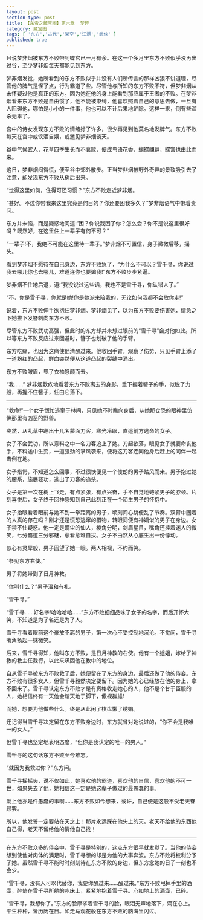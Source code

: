 ```yaml
---
layout: post
section-type: post
title: 【东雪之藏宝图】第六章  梦碎
category: 藏宝图
tags: [ '东方','古代','架空','江湖','武侠' ]
published: true
---
```

且说梦非烟被东方不败带到蝶宫已一月有余。在这一个多月里东方不败似乎没再出过谷，至少梦非烟每天都能见到东方。

梦非烟发觉，她所看到的东方不败似乎并没有人们所传言的那样凶狠不讲道理，尽管他的脾气是怪了点，行为霸道了些。尽管他与所知的东方不败不符，但梦非烟从未怀疑过他是真正的东方。因为她在他的身上能看到那应属于王者的不败。在梦非烟看来东方不败是自由惯了，他不能被束缚，他喜欢照着自己的意思去做，一旦有人阻碍他，哪怕是小小的一件事，他也可以不计后果地铲除。这样一来，倒有些滥杀无辜了。

宫中的侍女发现东方不败的情绪好了许多，很少再见到他莫名地发脾气。东方不败每天在宫中或饮酒自娱，或邀见梦非烟谈天。

谷中气候宜人，花草四季生长而不衰败，便成鸟语花香，蝴蝶翩翩，蝶宫也由此而来。

这日，梦非烟闷得慌，便至谷中郊外散步。正当梦非烟被野外奇异的景致吸引去了注意，却发现东方不败从树后出来。

“觉得这里如何，住得可还习惯？”东方不败走近梦非烟。

“甚好。不过你带我来这里究竟是何目的？你还要困我多久？”梦非烟语气中带着责问。

东方并未恼，而是疑惑地问道:“困？你说我困了你？怎么会？你不是说这里很好吗？既然好，在这里住上一辈子有何不可？”

“一辈子!不，我绝不可能在这里待一辈子。”梦非烟不可置信，身子微微后移，摇头。

看到梦非烟不愿待在自己身边，东方不败急了，“为什么不可以？雪千寻，你说过我去哪儿你也去哪儿，难道连你也要骗我!”东方不败步步紧逼。

梦非烟不住地后退，道:“我没说过这些话，我也不是雪千寻，你认错人了。”

“不，你是雪千寻，你就是她!你是她派来陪我的，无论如何我都不会放你走!”

说着，东方不败伸手欲抱住梦非烟。梦非烟见了，以为东方不败要伤害她，情急之下她拔下发簪刺向东方不败。

尽管东方不败武功高强，但此时的东方却并未想过眼前的“雪千寻”会对他如此。所以等东方不败反应过来回避时，簪子也划破了他的手臂。

东方吃痛，也因为这痛使他清醒过来。他收回手臂，观察了伤势，只见手臂上添了一道粉红的凸起，鲜血突然便从这道凸起的裂缝中涌出。

东方不败皱眉，甩了衣袖怒颜而去。

“我……” 梦非烟歉疚地看着东方不败离去的身影，垂下握着簪子的手，似脱了力般，再握不住簪子，任由它落下。


*****************

“救命!”一个女子慌忙逃窜于林间，只见她不时瞧向身后，从她那仓恐的眼神里仿佛那里有凶恶的野兽。

突然，从乱草中蹦出十几名蒙面刀客，寒光冷眼，直追前方逃命的女子。

女子不会武功，所以意料之中一名刀客追上了她。刀起欲落，眼见女子就要命丧他手，不料途中生变，一道强劲的掌风袭来，便将这刀客连同他身后赶上的同伴一起击倒在地。

女子措愕，不知道怎么回事，不过很快便见一个俊朗的男子踏风而来。男子抱过她的腰系，施展轻功，逃出了刀客的追杀。

女子是第一次在树上飞走，有点紧张，有点兴奋，手不自觉地蜷紧男子的脖颈。片刻喜悦后，女子终于回神感知到自己此刻正在一个陌生男子的怀抱中。

女子抬眼看着眼前与她不到一拳距离的男子，顷刻间心跳便乱了节奏。双臂中圈着的人真的存在吗？刚才还是慌恐逃窜的猎物，转眼间便有神嫡似的男子在身边。女子禁不住疑惑。他一定是谪尘的仙人，棱角分明，剑眉星目，嘴角还挂着迷人的微笑，七分霸道三分邪魅，愈看愈难自拔。女子不由然从心底生出一份悸动。

似心有灵犀般，男子回望了她一眼。两人相视，不约而笑。

“参见东方右使。”

男子将她带到了日月神教。

“你叫什么？”男子温和有礼。

“雪千寻。”

“雪千寻……好名字!哈哈哈哈……”东方不败细细品味了女子的名字，而后开怀大笑，不知道是为了名还是为了人。

雪千寻看着眼前这个豪放不羁的男子，第一次心不受控制地沉沦。不觉间，雪千寻嘴角扬起一抹微笑。

后来，雪千寻得知，他叫东方不败，是日月神教的右使。他有一个姐姐，嫁给了神教的教主任我行，以此来巩固他在教中的地位。

自从雪千寻被东方不败救了后，她便留在了东方的身边，最后还做了他的侍妾。东方不败有很多女人，但雪千寻毅然决定要留下。因为她的心已经放在他的身上，拿不回来了。雪千寻认定东方不败才是有资格收走她心的人，他不是个甘于臣服的人，她相信终有一天他会踏天地于脚下，傲视群雄!

而她，想要为他做些什么。终是从此闲了棋盘懒了绣娟。

还记得当雪千寻决定留在东方不败身边时，东方就曾对她说过的，“你不会是我唯一的女人。”

但雪千寻也坚定地表明态度，“但你是我认定的唯一的男人。”

雪千寻的这句话东方不败至今难忘。

“就因为我救过你？”东方问。

雪千寻摇摇头，说不仅如此，她喜欢他的霸道，喜欢他的自信，喜欢他的不可一世，如果失去了他，她相信这一定是她这辈子做过的最愚蠢的事。

爱上他亦是件愚蠢的事啊……东方不败如今想来，或许，自己便是这般不受老天眷顾罢。

所以，他发誓一定要站在天之上！那片永远踩在他头上的天。老天不给他的东西他自己得，老天不留给他的情他自己找！

***

在东方不败众多的侍妾中，雪千寻是特别的，这点东方很早就发觉了。当他的侍妾想到使他对肉体的满足时，雪千寻想的却是为他的大事奔波。东方不败将权利分予了她。虽然雪千寻不能时时刻刻待在东方不败的身边，但东方念她的日子一刻也不会少。

“雪千寻，没有人可以代替你，我要你醒过来……醒过来。”东方不败甩掉手里的酒壶，醉倚在雪千寻所躺的冰床上，紧紧地抱着雪千寻。心如地上的酒壶，已碎。

“雪千寻，我想你了。”东方的脸摩挲着雪千寻的脸，眼泪无声地落下，滴在心上。平生种种，皆历历在目。如走马观花般在东方不败的脑海里闪过。

